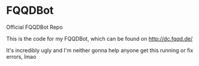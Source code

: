 # FQQDBot
Official FQQDBot Repo

This is the code for my FQQDBot, which can be found on http://dc.fqqd.de/

It's incredibly ugly and I'm neither gonna help anyone get this running or fix errors, lmao
